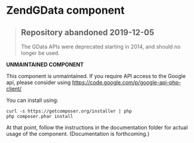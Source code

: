 ZendGData component
===================

> ## Repository abandoned 2019-12-05
>
> The GData APIs were deprecated starting in 2014, and should no longer be used.

**UNMAINTAINED COMPONENT**

This component is unmaintained.  If you require API access to the Google api,
please consider using https://code.google.com/p/google-api-php-client/

You can install using:

```
curl -s https://getcomposer.org/installer | php
php composer.phar install
```

At that point, follow the instructions in the documentation folder for actual
usage of the component. (Documentation is forthcoming.)